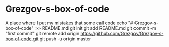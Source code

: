 # Grezgov-s-box-of-code
A place where I put my mistakes that some call code
echo "# Grezgov-s-box-of-code" >> README.md
git init
git add README.md
git commit -m "first commit"
git remote add origin https://github.com/Grezgov/Grezgov-s-box-of-code.git
git push -u origin master
